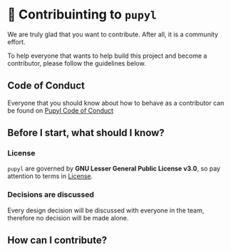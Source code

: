 # :nazar_amulet: Contribuinting to `pupyl`

We are truly glad that you want to contribute. After all, it is a community effort.

To help everyone that wants to help build this project and become a contributor, please follow the guidelines below.

## Code of Conduct
Everyone that you should know about how to behave as a contributor can be found on [Pupyl Code of Conduct](CODE_OF_CONDUCT.md)

## Before I start, what should I know?

### License
`pupyl` are governed by **GNU Lesser General Public License v3.0**, so pay attention to terms in [License](LICENSE).

### Decisions are discussed
Every design decision will be discussed with everyone in the team, therefore no decision will be made alone.

## How can I contribute?
